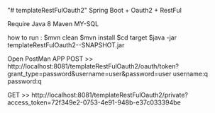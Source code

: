 "# templateRestFulOauth2" 
Spring Boot + Oauth2 + RestFul

Require
Java 8
Maven
MY-SQL

how to run :
$mvn clean
$mvn install
$cd target
$java -jar templateRestFulOauth2--SNAPSHOT.jar

Open PostMan APP
POST >> http://localhost:8081/templateRestFulOauth2/oauth/token?grant_type=password&username=user&password=user
username:q
password:q

GET >> http://localhost:8081/templateRestFulOauth2/private?access_token=72f349e2-0753-4e91-948b-e37c033394be

